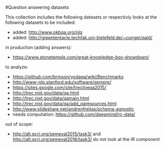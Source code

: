 #Question answering datasets

This collection includes the following datasets or respectivly looks at the following datasets to be included:

* added: http://www.okbqa.org/nlq
* added: http://greententacle.techfak.uni-bielefeld.de/~cunger/qald/

in production (adding answers):
* https://www.stonetemple.com/great-knowledge-box-showdown/

to analyze: 
* https://github.com/brmson/yodaqa/wiki/Benchmarks
* http://www-nlp.stanford.edu/software/sempre/
* https://sites.google.com/site/trecliveqa2015/
* http://trec.nist.gov/data/qa.html
* http://trec.nist.gov/data/qamain.html
* http://trec.nist.gov/data/qa/add_qaresources.html
* http://www.slideshare.net/andrenfreitas/schema-agnostic
* needs computation: https://github.com/deepmind/rc-data/

out of scope:
* http://alt.qcri.org/semeval2015/task3/ and http://alt.qcri.org/semeval2016/task3/ do not look at the IR component
